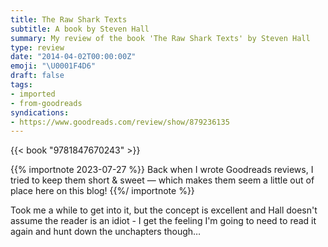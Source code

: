 ```yaml
---
title: The Raw Shark Texts
subtitle: A book by Steven Hall
summary: My review of the book 'The Raw Shark Texts' by Steven Hall
type: review
date: "2014-04-02T00:00:00Z"
emoji: "\U0001F4D6"
draft: false
tags:
- imported
- from-goodreads
syndications:
- https://www.goodreads.com/review/show/879236135
---
```


{{< book "9781847670243" >}}

{{% importnote 2023-07-27 %}}
Back when I wrote Goodreads reviews, I tried to keep them short & sweet — which makes them seem a little out of place here on this blog!
{{%/ importnote %}}

Took me a while to get into it, but the concept is excellent and Hall doesn't assume the reader is an idiot - I get the feeling I'm going to need to read it again and hunt down the unchapters though…
